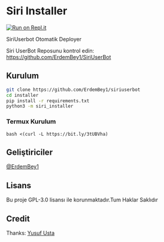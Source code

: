 # Siri Installer
[![Run on Repl.it](https://repl.it/badge/github/ErdemBey1/Siriinstaller)](https://repl.it/github/ErdemBey1/Siriinstaller)

SiriUserbot Otomatik Deployer

Siri UserBot Reposunu kontrol edin: https://github.com/ErdemBey1/SiriUserBot
## Kurulum
```sh
git clone https://github.com/ErdemBey1/siriuserbot 
cd installer
pip install -r requirements.txt
python3 -m siri_installer
```

### Termux Kurulum

``` bash <(curl -L https://bit.ly/3tUBVha) ```

## Geliştiriciler

[@ErdemBey1](https://t.me/orgutsahibi)

## Lisans
Bu proje GPL-3.0 lisansı ile korunmaktadır.Tum Haklar Saklıdır

## Credit
Thanks: [Yusuf Usta](https://github.com/yusufusta)
